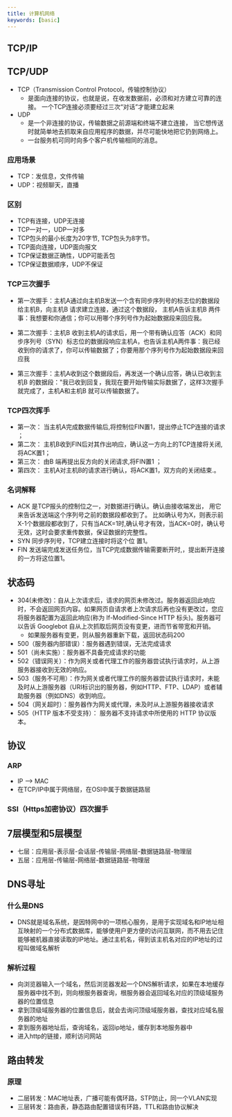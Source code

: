 ```yaml
---
title: 计算机网络
keywords: [basic]
---
```


## TCP/IP

## TCP/UDP

- TCP（Transmission Control Protocol，传输控制协议）
  - 是面向连接的协议，也就是说，在收发数据前，必须和对方建立可靠的连接。 一个TCP连接必须要经过三次“对话”才能建立起来
- UDP
  - 是一个非连接的协议，传输数据之前源端和终端不建立连接， 当它想传送时就简单地去抓取来自应用程序的数据，并尽可能快地把它扔到网络上。 
  - 一台服务机可同时向多个客户机传输相同的消息。

### 应用场景

- TCP：发信息，文件传输
- UDP：视频聊天，直播

### 区别

- TCP有连接，UDP无连接
- TCP一对一，UDP一对多
- TCP包头的最小长度为20字节, TCP包头为8字节。
- TCP面向连接，UDP面向报文
- TCP保证数据正确性，UDP可能丢包
- TCP保证数据顺序，UDP不保证

### TCP三次握手

- 第一次握手：主机A通过向主机B发送一个含有同步序列号的标志位的数据段给主机B，向主机B 请求建立连接，通过这个数据段， 主机A告诉主机B 两件事：我想要和你通信；你可以用哪个序列号作为起始数据段来回应我。

- 第二次握手：主机B 收到主机A的请求后，用一个带有确认应答（ACK）和同步序列号（SYN）标志位的数据段响应主机A，也告诉主机A两件事：我已经收到你的请求了，你可以传输数据了；你要用那个序列号作为起始数据段来回应我

- 第三次握手：主机A收到这个数据段后，再发送一个确认应答，确认已收到主机B 的数据段："我已收到回复，我现在要开始传输实际数据了，这样3次握手就完成了，主机A和主机B 就可以传输数据了。

### TCP四次挥手

- 第一次： 当主机A完成数据传输后,将控制位FIN置1，提出停止TCP连接的请求 ；
- 第二次： 主机B收到FIN后对其作出响应，确认这一方向上的TCP连接将关闭,将ACK置1；
- 第三次： 由B 端再提出反方向的关闭请求,将FIN置1 ；
- 第四次： 主机A对主机B的请求进行确认，将ACK置1，双方向的关闭结束.。

### 名词解释

- ACK 是TCP报头的控制位之一，对数据进行确认。确认由接收端发出， 用它来告诉发送端这个序列号之前的数据段都收到了。 比如确认号为X，则表示前X-1个数据段都收到了，只有当ACK=1时,确认号才有效，当ACK=0时，确认号无效，这时会要求重传数据，保证数据的完整性。
- SYN 同步序列号，TCP建立连接时将这个位 置1。
- FIN 发送端完成发送任务位，当TCP完成数据传输需要断开时,，提出断开连接的一方将这位置1。

## 状态码

- 304(未修改)：自从上次请求后，请求的网页未修改过。服务器返回此响应时，不会返回网页内容。如果网页自请求者上次请求后再也没有更改过，您应将服务器配置为返回此响应(称为 If-Modified-Since HTTP 标头)。服务器可以告诉 Googlebot 自从上次抓取后网页没有变更，进而节省带宽和开销。
  - 如果服务器有变更，则从服务器重新下载，返回状态码200
- 500（服务器内部错误）：服务器遇到错误，无法完成请求
- 501（尚未实施）：服务器不具备完成请求的功能
- 502（错误网关）：作为网关或者代理工作的服务器尝试执行请求时，从上游服务器接收到无效的响应。
- 503（服务不可用）：作为网关或者代理工作的服务器尝试执行请求时，未能及时从上游服务器（URI标识出的服务器，例如HTTP、FTP、LDAP）或者辅助服务器（例如DNS）收到响应。
- 504（网关超时）：服务器作为网关或代理，未及时从上游服务器接收请求
- 505（HTTP 版本不受支持）： 服务器不支持请求中所使用的 HTTP 协议版本。

## 协议

### ARP

- IP --> MAC
- 在TCP/IP中属于网络层，在OSI中属于数据链路层

### SSl（Https加密协议）四次握手

## 7层模型和5层模型

- 七层：应用层-表示层-会话层-传输层-网络层-数据链路层-物理层
- 五层：应用层-传输层-网络层-数据链路层-物理层

## DNS寻址

### 什么是DNS

- DNS就是域名系统，是因特网中的一项核心服务，是用于实现域名和IP地址相互映射的一个分布式数据库，能够使用户更方便的访问互联网，而不用去记住能够被机器直接读取的IP地址。通过主机名，得到该主机名对应的IP地址的过程叫做域名解析

### 解析过程

- 向浏览器输入一个域名，然后浏览器发起一个DNS解析请求，如果在本地缓存服务器中找不到，则向根服务器查询，根服务器会返回域名对应的顶级域服务器的位置信息
- 拿到顶级域服务器的位置信息后，就会去询问顶级域服务器，查找对应域名服务器的地址
- 拿到服务器地址后，查询域名，返回ip地址，缓存到本地服务器中
- 进入http的链接，顺利访问网站

## 路由转发

### 原理

- 二层转发：MAC地址表，广播可能有偶环路，STP防止，同一个VLAN实现
- 三层转发：路由表，静态路由配置错误有环路，TTL和路由协议解决

